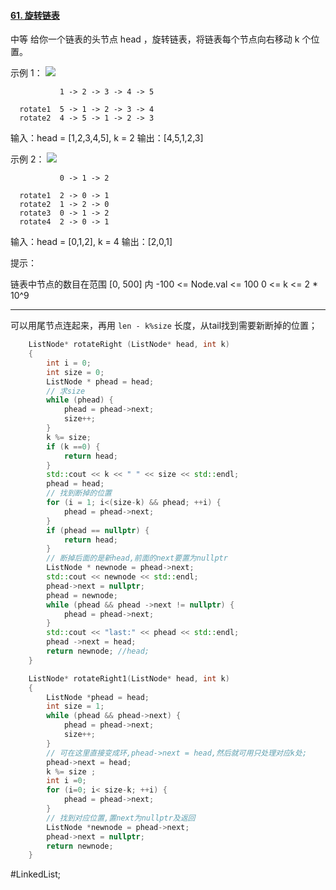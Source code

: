 #### [61. 旋转链表](https://leetcode.cn/problems/rotate-list/description/)
中等
给你一个链表的头节点 head ，旋转链表，将链表每个节点向右移动 k 个位置。

示例 1：
![](https://assets.leetcode.com/uploads/2020/11/13/rotate1.jpg)

```
           1 -> 2 -> 3 -> 4 -> 5

  rotate1  5 -> 1 -> 2 -> 3 -> 4
  rotate2  4 -> 5 -> 1 -> 2 -> 3
```
输入：head = [1,2,3,4,5], k = 2
输出：[4,5,1,2,3]

示例 2：
![](https://assets.leetcode.com/uploads/2020/11/13/roate2.jpg)
```
           0 -> 1 -> 2

  rotate1  2 -> 0 -> 1
  rotate2  1 -> 2 -> 0
  rotate3  0 -> 1 -> 2
  rotate4  2 -> 0 -> 1
```
输入：head = [0,1,2], k = 4
输出：[2,0,1]

提示：

链表中节点的数目在范围 [0, 500] 内
-100 <= Node.val <= 100
0 <= k <= 2 * 10^9
---- ----

可以用尾节点连起来，再用 `len - k%size` 长度，从tail找到需要新断掉的位置；

```cpp
    ListNode* rotateRight (ListNode* head, int k)
    {
        int i = 0;
        int size = 0;
        ListNode * phead = head;
        // 求size
        while (phead) {
            phead = phead->next;
            size++;
        }
        k %= size;
        if (k ==0) {
            return head;
        }
        std::cout << k << " " << size << std::endl;
        phead = head;
        // 找到断掉的位置
        for (i = 1; i<(size-k) && phead; ++i) {
            phead = phead->next;
        }
        if (phead == nullptr) {
            return head;
        }
        // 断掉后面的是新head,前面的next要置为nullptr
        ListNode * newnode = phead->next;
        std::cout << newnode << std::endl;
        phead->next = nullptr;
        phead = newnode;
        while (phead && phead ->next != nullptr) {
            phead = phead->next;
        }
        std::cout << "last:" << phead << std::endl;
        phead ->next = head;
        return newnode; //head;
    }
```

```cpp
    ListNode* rotateRight1(ListNode* head, int k)
    {
        ListNode *phead = head;
        int size = 1;
        while (phead && phead->next) {
            phead = phead->next;
            size++;
        }
        // 可在这里直接变成环,phead->next = head,然后就可用只处理对应k处;
        phead->next = head;
        k %= size ;
        int i =0;
        for (i=0; i< size-k; ++i) {
            phead = phead->next;
        }
        // 找到对应位置,置next为nullptr及返回
        ListNode *newnode = phead->next;
        phead->next = nullptr;
        return newnode;
    }
```
#LinkedList;
